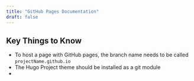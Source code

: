 ```yaml
---
title: "GitHub Pages Documentation"
draft: false
---
```


## Key Things to Know

- To host a page with GitHub pages, the branch name needs to be called `projectName.github.io`
- The Hugo Project theme should be installed as a git module
-
